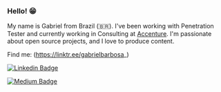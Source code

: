### Hello! 😁
My name is Gabriel from Brazil (🇧🇷). 
I've been working with Penetration Tester and currently working in Consulting at [Accenture](https://accenture.com). 
I'm passionate about open source projects, and I love to produce content.

Find me:
(https://linktr.ee/gabrielbarbosa_)


[![Linkedin Badge](https://img.shields.io/badge/linkedin-%230077B5.svg?&style=for-the-badge&logo=linkedin&logoColor=white&link=https://www.linkedin.com/in/gabrielbarbosasouza)](https://www.linkedin.com/in/gabrielbarbosasouza)

[![Medium Badge](https://img.shields.io/badge/medium-%2312100E.svg?&style=for-the-badge&logo=medium&logoColor=white&link=https://medium.com/@gabu_b)](https://medium.com/@gabu_b)



